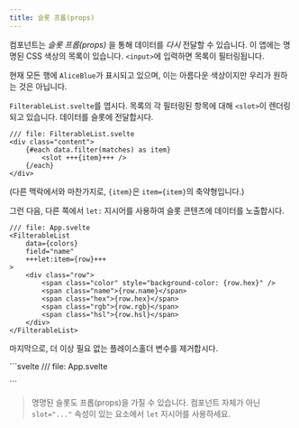 ```yaml
---
title: 슬롯 프롭(props)
---
```


컴포넌트는 _슬롯 프롭(props)_ 을 통해 데이터를 _다시_ 전달할 수 있습니다. 이 앱에는 명명된 CSS 색상의 목록이 있습니다. `<input>`에 입력하면 목록이 필터링됩니다.

현재 모든 행에 `AliceBlue`가 표시되고 있으며, 이는 아름다운 색상이지만 우리가 원하는 것은 아닙니다.

`FilterableList.svelte`를 엽시다. 목록의 각 필터링된 항목에 대해 `<slot>`이 렌더링되고 있습니다. 데이터를 슬롯에 전달합시다.

```svelte
/// file: FilterableList.svelte
<div class="content">
	{#each data.filter(matches) as item}
		<slot +++{item}+++ />
	{/each}
</div>
```

(다른 맥락에서와 마찬가지로, `{item}`은 `item={item}`의 축약형입니다.)

그런 다음, 다른 쪽에서 `let:` 지시어를 사용하여 슬롯 콘텐츠에 데이터를 노출합시다.

```svelte
/// file: App.svelte
<FilterableList
	data={colors}
	field="name"
	+++let:item={row}+++
>
	<div class="row">
		<span class="color" style="background-color: {row.hex}" />
		<span class="name">{row.name}</span>
		<span class="hex">{row.hex}</span>
		<span class="rgb">{row.rgb}</span>
		<span class="hsl">{row.hsl}</span>
	</div>
</FilterableList>
```

마지막으로, 더 이상 필요 없는 플레이스홀더 변수를 제거합시다.

\```svelte
/// file: App.svelte
<script>
	import FilterableList from './FilterableList.svelte';
	import { colors } from './colors.js';

	---let row = colors[0];---
</script>
\```

> 명명된 슬롯도 프롭(props)을 가질 수 있습니다. 컴포넌트 자체가 아닌 `slot="..."` 속성이 있는 요소에서 `let` 지시어를 사용하세요.
